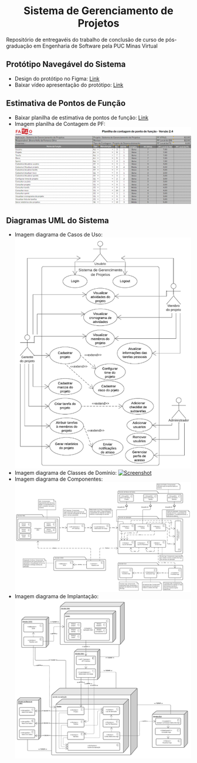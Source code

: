 <h1 align="center">Sistema de Gerenciamento de Projetos</h1>
Repositório de entregavéis do trabalho de conclusão de curso de pós-graduação em Engenharia de Software pela PUC Minas Virtual

## Protótipo Navegável do Sistema
- Design do protótipo no Figma: [Link](https://www.figma.com/file/aTq5ufQWaEH33ZucETqkxQ/Sistema-de-Gest%C3%A3o-de-Projetos---TCC?node-id=0%3A1 "Link")
- Baixar vídeo apresentação do protótipo: [Link](https://github.com/brunakelly/tcc-sgp/blob/main/Apresenta%C3%A7%C3%A3o%20de%20Prot%C3%B3tipo%20-%20Sistema%20de%20Gerenciamento%20de%20Projetos.mp4 "Link")

## Estimativa de Pontos de Função
- Baixar planilha de estimativa de pontos de função: [Link](https://github.com/brunakelly/tcc-sgp/blob/main/Planilha%20contagem%20ponto%20de%20fun%C3%A7%C3%A3o%20-%20Sistema%20de%20Gerenciamento%20de%20Projetos.xls "Link")
- Imagem planilha de Contagem de PF: 
[![Screenshot](https://github.com/brunakelly/tcc-sgp/blob/main/Contagem%20de%20pontos%20de%20fun%C3%A7%C3%A3o%20-%20Sistema%20de%20Gerenciamento%20de%20Projetos.PNG?raw=true "Screenshot")](https://github.com/brunakelly/tcc-sgp/blob/main/Contagem%20de%20pontos%20de%20fun%C3%A7%C3%A3o%20-%20Sistema%20de%20Gerenciamento%20de%20Projetos.PNG?raw=true "Screenshot")

## Diagramas UML do Sistema
- Imagem diagrama de Casos de Uso:
[![Screenshot](https://github.com/brunakelly/tcc-sgp/blob/main/Diagrama%20de%20Casos%20de%20Uso%20-%20Sistema%20de%20Gerenciamento%20de%20Projetos.png?raw=true "Screenshot")](https://github.com/brunakelly/tcc-sgp/blob/main/Diagrama%20de%20Casos%20de%20Uso%20-%20Sistema%20de%20Gerenciamento%20de%20Projetos.png?raw=true "Screenshot")
- Imagem diagrama de Classes de Domínio:
[![Screenshot](https://github.com/brunakelly/tcc-sgp/blob/main/Diagrama%20de%20Classes%20de%20Dom%C3%ADnio%20-%20Sistema%20de%20Gerenciamento%20de%20Projetos.png?raw=true "Screenshot")](https://github.com/brunakelly/tcc-sgp/blob/main/Diagrama%20de%20Classes%20de%20Dom%C3%ADnio%20-%20Sistema%20de%20Gerenciamento%20de%20Projetos.png?raw=true "Screenshot")
- Imagem diagrama de Componentes:
[![Screenshot](https://github.com/brunakelly/tcc-sgp/blob/main/Diagrama%20de%20Componentes%20-%20Sistema%20de%20Gerenciamento%20de%20Projetos.png?raw=true "Screenshot")](https://github.com/brunakelly/tcc-sgp/blob/main/Diagrama%20de%20Componentes%20-%20Sistema%20de%20Gerenciamento%20de%20Projetos.png?raw=true "Screenshot")
- Imagem diagrama de Implantação:
[![Screenshot](https://github.com/brunakelly/tcc-sgp/blob/main/Diagrama%20de%20Implanta%C3%A7%C3%A3o%20-%20Sistema%20de%20Gerenciamento%20de%20Projetos.png?raw=true "Screenshot")](https://github.com/brunakelly/tcc-sgp/blob/main/Diagrama%20de%20Implanta%C3%A7%C3%A3o%20-%20Sistema%20de%20Gerenciamento%20de%20Projetos.png?raw=true "Screenshot")


